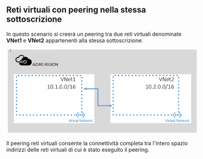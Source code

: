 ## Reti virtuali con peering nella stessa sottoscrizione

In questo scenario si creerà un peering tra due reti virtuali denominate **VNet1** e **VNet2** appartenenti alla stessa sottoscrizione.

![Scenario di base](./media/virtual-networks-create-vnetpeering-scenario-basic-include/figure01.PNG)

Il peering reti virtuali consente la connettività completa tra l'intero spazio indirizzi delle reti virtuali di cui è stato eseguito il peering.

<!---HONumber=AcomDC_0803_2016-->